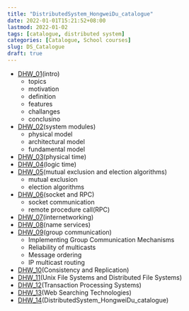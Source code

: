 ```yaml
---
title: "DistributedSystem_HongweiDu_catalogue"
date: 2022-01-01T15:21:52+08:00
lastmod: 2022-01-02
tags: [catalogue, distributed system]
categories: [Catalogue, School courses]
slug: DS_Catalogue
draft: true
---
```

- [DHW_01](https://JF-011101.github.io/2021/distributedsystem-hongweidu-intro/)(intro)
    - topics
    - motivation
    - definition
    - features
    - challanges
    - conclusino
- [DHW_02](https://JF-011101.github.io/2021/distributedsystem-hongweidu-system-modules/)(system modules)
    - physical model
    - architectural model
    - fundamental model
- [DHW_03](https://JF-011101.github.io/2021/physical-time/)(physical time)
- [DHW_04](https://JF-011101.github.io/2021/logical-time/)(logic time)
- [DHW_05](https://JF-011101.github.io/2021/mutual-exclusion-election-algorithms/)(mutual exclusion and election algorithms)
    - mutual exclusion
    - election  algorithms
- [DHW_06](https://JF-011101.github.io/2021/socket-rpc/)(socket and RPC)
    - socket communication 
    - remote procedure call(RPC)
- [DHW_07](https://JF-011101.github.io/2021/internetworking/)(internetworking)
- [DHW_08](https://JF-011101.github.io/2021/name-services/)(name services)
- [DHW_09](https://JF-011101.github.io/2021/group-communication/)(group communication)
    - Implementing Group Communication Mechanisms
    - Reliability of multicasts
    - Message ordering
    - IP multicast routing
- [DHW_10](https://JF-011101.github.io/2021/consistency-and-replication/)(Consistency and Replication)
- [DHW_11](https://JF-011101.github.io/2022/unix-fs-and-distributed-fs/)(Unix File Systems and Distributed File Systems)
- [DHW_12](https://JF-011101.github.io/2022/transaction-processing-systems/)(Transaction Processing Systems)
- [DHW_13](https://JF-011101.github.io/2022/web-searching-technologies/)(Web Searching Technologies)
- [DHW_14](https://JF-011101.github.io/2022/ds_summary/)(DistributedSystem_HongweiDu_catalogue)

